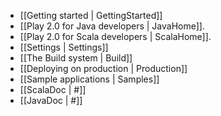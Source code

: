 - [[Getting started | GettingStarted]]
- [[Play 2.0 for Java developers | JavaHome]].
- [[Play 2.0 for Scala developers | ScalaHome]].
- [[Settings | Settings]]
- [[The Build system | Build]]
- [[Deploying on production | Production]]
- [[Sample applications | Samples]]
- [[ScalaDoc | #]]
- [[JavaDoc | #]]